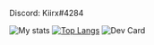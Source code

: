 Discord: Kiirx#4284


![My stats](https://github-readme-stats.vercel.app/api?username=kiirx&theme=github_dark)
[![Top Langs](https://github-readme-stats.vercel.app/api/top-langs/?username=Kiirx&theme=github_dark)](https://github.com/anuraghazra/github-readme-stats?theme=github_dark)
![Dev Card](https://api.daily.dev/devcards/8d1d90ed1bf0442ea78c7fcb6057d4de.png?r=d2x)
